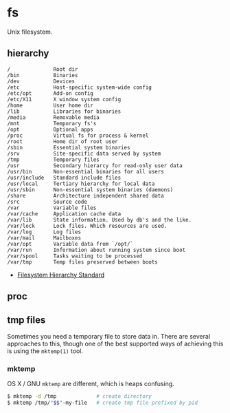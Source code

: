 # fs
Unix filesystem.

## hierarchy
```
/              Root dir
/bin           Binaries
/dev           Devices
/etc           Host-specific system-wide config
/etc/opt       Add-on config
/etc/X11       X window system config
/home          User home dir
/lib           Libraries for binaries
/media         Removable media
/mnt           Temporary fs's
/opt           Optional apps
/proc          Virtual fs for process & kernel
/root          Home dir of root user
/sbin          Essential system binaries
/srv           Site-specific data served by system
/tmp           Temporary files
/usr           Secondary hierarcy for read-only user data
/usr/bin       Non-essential binaries for all users
/usr/include   Standard include files
/usr/local     Tertiary hierarchy for local data
/usr/sbin      Non-essential system binaries (daemons)
/share         Architecture independent shared data
/src           Source code
/var           Variable files
/var/cache     Application cache data
/var/lib       State information. Used by db's and the like.
/var/lock      Lock files. Which resources are used.
/var/log       Log files
/var/mail      Mailboxes
/var/opt       Variable data from `/opt/`
/var/run       Information about running system since boot
/var/spool     Tasks waiting to be processed
/var/tmp       Temp files preserved between boots
```
- [Filesystem Hierarchy Standard](http://en.wikipedia.org/wiki/Filesystem_Hierarchy_Standard)

## proc

## tmp files
Sometimes you need a temporary file to store data in. There are several
approaches to this, though one of the best supported ways of achieving this is
using the `mktemp(1)` tool.

### mktemp
OS X / GNU `mktemp` are different, which is heaps confusing.
```sh
$ mktemp -d /tmp             # create directory
$ mktemp /tmp/"$$"-my-file   # create tmp file prefixed by pid
```
